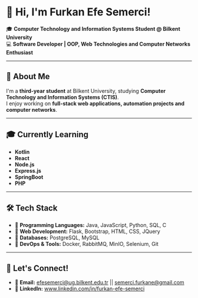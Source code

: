 # 👋 Hi, I'm Furkan Efe Semerci!  

🎓 **Computer Technology and Information Systems Student @ Bilkent University**  
💻 **Software Developer | OOP, Web Technologies and Computer Networks Enthusiast**  

---

## 🚀 About Me  

I'm a **third-year student** at Bilkent University, studying **Computer Technology and Information Systems (CTIS)**.   
I enjoy working on **full-stack web applications, automation projects and computer networks**.

---
## 🎓 Currently Learning

- **Kotlin**
- **React**
- **Node.js**
- **Express.js**
- **SpringBoot**
- **PHP**

---

## 🛠️ Tech Stack  

- 🔹 **Programming Languages:** Java, JavaScript, Python, SQL, C
- 🔹 **Web Development:** Flask, Bootstrap, HTML, CSS, JQuery
- 🔹 **Databases:** PostgreSQL, MySQL
- 🔹 **DevOps & Tools:** Docker, RabbitMQ, MinIO, Selenium, Git   

---

## 📩 Let's Connect!  

- 📧 **Email:** efesemerci@ug.bilkent.edu.tr || semerci.furkane@gmail.com
- 📌 **LinkedIn:** www.linkedin.com/in/furkan-efe-semerci  
